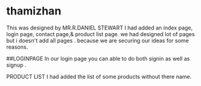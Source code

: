 # thamizhan

This was designed by MR.R.DANIEL STEWART I had added an index page, login page, contact page,& product list page. we had designed lot of pages but i doesn't add all pages . because we are securing our ideas for some reasons.

##LOGINPAGE 
In our login page you can able to do both signin as well as signup .

PRODUCT LIST
I had added the list of some products without there name.
